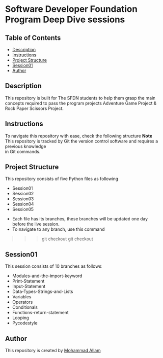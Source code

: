 # Software Developer Foundation Program Deep Dive sessions

## Table of Contents

* [Description](#description)
* [Instructions](#instruction)
* [Project Structure](#project_structure)
* [Session01](#session01)
* [Author](#author)

## Description

This repository is built for The SFDN students to help them grasp the main concepts
required to pass the program projects Adventure Game Project & Rock Paper Scissors Project.

## Instructions

To navigate this repository with ease, check the following structure
**Note**
This repository is tracked by Git the version control software and requires a previous knowledge  
in Git commands.

## Project Structure

This repository consists of five Python files as following
* Session01
* Session02
* Session03
* Session04
* Session05
- Each file has its branches, these branches will be updated one day before the live session.
- To navigate to any branch, use this command
>>> git checkout <session-name>
>>> git checkout <branch-name>

## Session01
This session consists of 10 branches as follows:
* Modules-and-the-import-keyword
* Print-Statement
* Input-Statement
* Data-Types-Strings-and-Lists
* Variables
* Operators
* Conditionals
* Functions-return-statement
* Looping
* Pycodestyle 

## Author
This repository is created by [Mohammad Allam](http://freelanegy.club)

